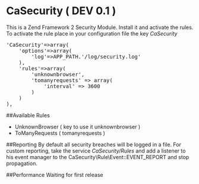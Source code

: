 CaSecurity ( DEV 0.1 )
===========

This is a Zend Framework 2 Security Module. Install it and activate the rules.
To activate the rule place in your configuration file the key *CaSecurity*

<pre>
'CaSecurity'=>array(
	'options'=>array(
		'log'=>APP_PATH.'/log/security.log'
	),
	'rules'=>array(
    	'unknownbrowser',
    	'tomanyrequests' => array(
			'interval' => 3600
		)
	)
),
</pre>

##Available Rules
+ UnknownBrowser ( key to use it unknownbrowser )
+ ToManyRequests ( tomanyrequests )

##Reporting
By default all security breaches will be logged in a file. For custom reporting, take the service *CaSecurity/Rules*
and add a listener to his event manager to the CaSecurity\Rule\Event::EVENT_REPORT and stop propagation.

##Performance
Waiting for first release